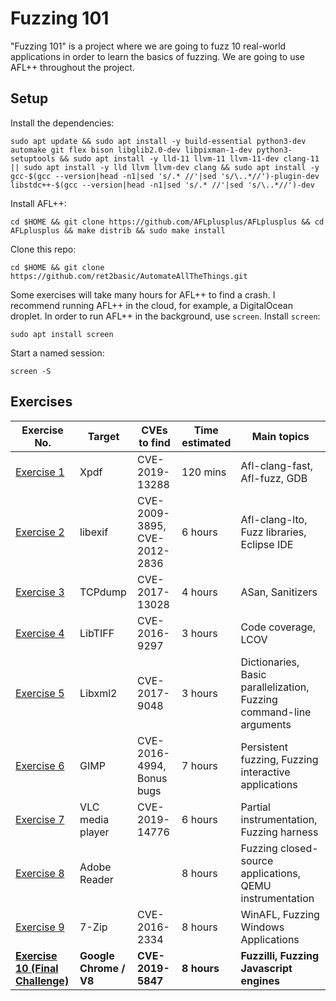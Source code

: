 # Fuzzing 101

"Fuzzing 101" is a project where we are going to fuzz 10 real-world applications in order to learn the basics of fuzzing. We are going to use AFL++ throughout the project.

## Setup

Install the dependencies:

```shell
sudo apt update && sudo apt install -y build-essential python3-dev automake git flex bison libglib2.0-dev libpixman-1-dev python3-setuptools && sudo apt install -y lld-11 llvm-11 llvm-11-dev clang-11 || sudo apt install -y lld llvm llvm-dev clang && sudo apt install -y gcc-$(gcc --version|head -n1|sed 's/.* //'|sed 's/\..*//')-plugin-dev libstdc++-$(gcc --version|head -n1|sed 's/.* //'|sed 's/\..*//')-dev
```

Install AFL++:

```shell
cd $HOME && git clone https://github.com/AFLplusplus/AFLplusplus && cd AFLplusplus && make distrib && sudo make install
```

Clone this repo:

```shell
cd $HOME && git clone https://github.com/ret2basic/AutomateAllTheThings.git
```

Some exercises will take many hours for AFL++ to find a crash. I recommend running AFL++ in the cloud, for example, a DigitalOcean droplet. In order to run AFL++ in the background, use `screen`. Install `screen`:

```shell
sudo apt install screen
```

Start a named session:

```shell
screen -S
```

## Exercises

| Exercise No.  | Target | CVEs to find | Time estimated | Main topics |
| ------------- | ------------- | ------------- |  ------------- | ------------- |
| [Exercise 1](./01_xpdf/) | Xpdf  | CVE-2019-13288 | 120 mins | Afl-clang-fast, Afl-fuzz, GDB |
| [Exercise 2](./02_libexif/)  | libexif  |  CVE-2009-3895, CVE-2012-2836 | 6 hours | Afl-clang-lto, Fuzz libraries, Eclipse IDE|
| [Exercise 3](./03_tcpdump/)  | TCPdump  | CVE-2017-13028 | 4 hours | ASan, Sanitizers |
| [Exercise 4](./04_libtiff/)  | LibTIFF  | CVE-2016-9297 | 3 hours | Code coverage, LCOV |
| [Exercise 5](./05_libxml2/)  | Libxml2  | CVE-2017-9048 | 3 hours | Dictionaries, Basic parallelization, Fuzzing command-line arguments  |
| [Exercise 6](./06_gimp)  | GIMP  | CVE-2016-4994, Bonus bugs | 7 hours | Persistent fuzzing, Fuzzing interactive applications|
| [Exercise 7](./07_vlcmediaplayer/)  | VLC media player | CVE-2019-14776 | 6 hours | Partial instrumentation, Fuzzing harness |
| [Exercise 8](./08_adobereader/)  | Adobe Reader  | | 8 hours | Fuzzing closed-source applications, QEMU instrumentation|
| [Exercise 9](./09_7zip/)  | 7-Zip  | CVE-2016-2334 | 8 hours | WinAFL, Fuzzing Windows Applications|
| [**Exercise 10 (Final Challenge)**](./10_v8/)  | **Google Chrome / V8**  | **CVE-2019-5847** | **8 hours** | **Fuzzilli, Fuzzing Javascript engines** |
